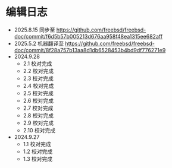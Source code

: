# 编辑日志

- 2025.8.15 同步至 <https://github.com/freebsd/freebsd-doc/commit/f6d5b57b005213d676aa958f48ea1315ee682aff> 
- 2025.5.2 机器翻译至 <https://github.com/freebsd/freebsd-doc/commit/8f28a757b13aa8d1db6528453b4bd9df776271e9>
- 2024.9.28
  - 2.1 校对完成
  - 2.2 校对完成
  - 2.3 校对完成
  - 2.4 校对完成
  - 2.5 校对完成
  - 2.6 校对完成
  - 2.7 校对完成
  - 2.8 校对完成
  - 2.9 校对完成
  - 2.10 校对完成
- 2024.9.27
  - 1.1 校对完成
  - 1.2 校对完成
  - 1.3 校对完成

